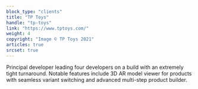```yaml
---
block_type: "clients"
title: "TP Toys"
handle: "tp-toys"
link: "https://www.tptoys.com/"
weight: 4
copyright: "Image © TP Toys 2021"
articles: true
srcset: true
---
```


Principal developer leading four developers on a build with an extremely tight turnaround. Notable features include 3D AR model viewer for products with seamless variant switching and advanced multi-step product builder.
